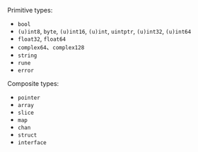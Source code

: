 Primitive types:
- `bool`
- `(u)int8`, `byte`, `(u)int16`, `(u)int`, `uintptr`, `(u)int32`, `(u)int64`
- `float32`, `float64`
- `complex64`、`complex128`
- `string`
- `rune`
- `error`

Composite types:
- `pointer`
- `array`
- `slice`
- `map`
- `chan`
- `struct`
- `interface`
